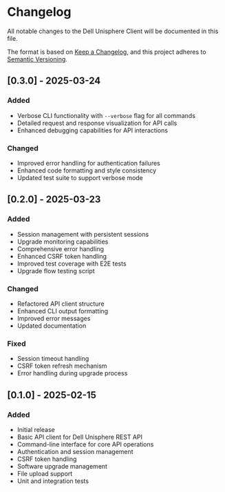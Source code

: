 # Changelog

All notable changes to the Dell Unisphere Client will be documented in this file.

The format is based on [Keep a Changelog](https://keepachangelog.com/en/1.0.0/),
and this project adheres to [Semantic Versioning](https://semver.org/spec/v2.0.0.html).

## [0.3.0] - 2025-03-24

### Added
- Verbose CLI functionality with `--verbose` flag for all commands
- Detailed request and response visualization for API calls
- Enhanced debugging capabilities for API interactions

### Changed
- Improved error handling for authentication failures
- Enhanced code formatting and style consistency
- Updated test suite to support verbose mode

## [0.2.0] - 2025-03-23

### Added
- Session management with persistent sessions
- Upgrade monitoring capabilities
- Comprehensive error handling
- Enhanced CSRF token handling
- Improved test coverage with E2E tests
- Upgrade flow testing script

### Changed
- Refactored API client structure
- Enhanced CLI output formatting
- Improved error messages
- Updated documentation

### Fixed
- Session timeout handling
- CSRF token refresh mechanism
- Error handling during upgrade process

## [0.1.0] - 2025-02-15

### Added
- Initial release
- Basic API client for Dell Unisphere REST API
- Command-line interface for core API operations
- Authentication and session management
- CSRF token handling
- Software upgrade management
- File upload support
- Unit and integration tests
